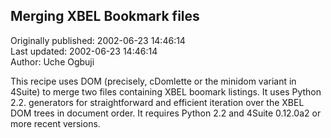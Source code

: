 ## Merging XBEL Bookmark files  
Originally published: 2002-06-23 14:46:14  
Last updated: 2002-06-23 14:46:14  
Author: Uche Ogbuji  
  
This recipe uses DOM (precisely, cDomlette or the minidom variant in 4Suite) to merge two files containing XBEL boomark listings.   It uses Python 2.2. generators for straightforward and efficient iteration over the XBEL DOM trees in document order.  It requires Python 2.2 and 4Suite 0.12.0a2 or more recent versions.